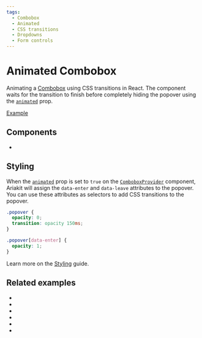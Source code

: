 ```yaml
---
tags:
  - Combobox
  - Animated
  - CSS transitions
  - Dropdowns
  - Form controls
---
```


# Animated Combobox

<div data-description>

Animating a [Combobox](/components/combobox) using CSS transitions in React. The component waits for the transition to finish before completely hiding the popover using the [`animated`](/reference/combobox-provider#animated) prop.

</div>

<div data-tags></div>

<a href="./index.tsx" data-playground>Example</a>

## Components

<div data-cards="components">

- [](/components/combobox)

</div>

## Styling

When the [`animated`](/reference/combobox-provider#animated) prop is set to `true` on the [`ComboboxProvider`](/reference/combobox-provider) component, Ariakit will assign the `data-enter` and `data-leave` attributes to the popover. You can use these attributes as selectors to add CSS transitions to the popover.

```css
.popover {
  opacity: 0;
  transition: opacity 150ms;
}

.popover[data-enter] {
  opacity: 1;
}
```

Learn more on the [Styling](/guide/styling) guide.

## Related examples

<div data-cards="examples">

- [](/examples/dialog-combobox-command-menu)
- [](/examples/menubar-navigation)
- [](/examples/dialog-animated)
- [](/examples/dialog-framer-motion)
- [](/examples/menu-framer-motion)
- [](/examples/tooltip-framer-motion)

</div>
